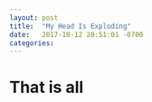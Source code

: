 ```yaml
---
layout: post
title:  "My Head Is Exploding"
date:   2017-10-12 20:51:01 -0700
categories: 
---
```

# That is all